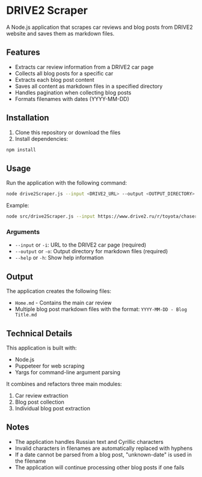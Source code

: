 # DRIVE2 Scraper

A Node.js application that scrapes car reviews and blog posts from DRIVE2 website and saves them as markdown files.

## Features

- Extracts car review information from a DRIVE2 car page
- Collects all blog posts for a specific car
- Extracts each blog post content
- Saves all content as markdown files in a specified directory
- Handles pagination when collecting blog posts
- Formats filenames with dates (YYYY-MM-DD)

## Installation

1. Clone this repository or download the files
2. Install dependencies:

```bash
npm install
```

## Usage

Run the application with the following command:

```bash
node drive2Scraper.js --input <DRIVE2_URL> --output <OUTPUT_DIRECTORY>
```

Example:

```bash
node src/drive2Scraper.js --input https://www.drive2.ru/r/toyota/chaser/288230376151952785/ --output ./toyota_chaser
```

### Arguments

- `--input` or `-i`: URL to the DRIVE2 car page (required)
- `--output` or `-o`: Output directory for markdown files (required)
- `--help` or `-h`: Show help information

## Output

The application creates the following files:

- `Home.md` - Contains the main car review
- Multiple blog post markdown files with the format: `YYYY-MM-DD - Blog Title.md`

## Technical Details

This application is built with:

- Node.js
- Puppeteer for web scraping
- Yargs for command-line argument parsing

It combines and refactors three main modules:
1. Car review extraction
2. Blog post collection
3. Individual blog post extraction

## Notes

- The application handles Russian text and Cyrillic characters
- Invalid characters in filenames are automatically replaced with hyphens
- If a date cannot be parsed from a blog post, "unknown-date" is used in the filename
- The application will continue processing other blog posts if one fails
